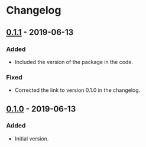 # Changelog

## [0.1.1] - 2019-06-13
### Added
- Included the version of the package in the code.

### Fixed
- Corrected the link to version 0.1.0 in the changelog.

## [0.1.0] - 2019-06-13
### Added
- Initial version.

[0.1.1]: https://github.com/vsemionov/django-blacklist/compare/0.1.0...0.1.0
[0.1.0]: https://github.com/vsemionov/django-blacklist/releases/tag/0.1.0
